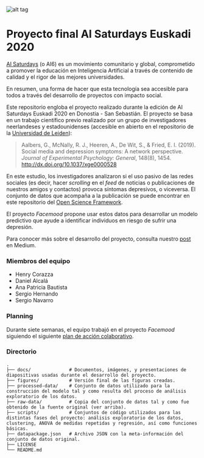 ![alt tag](https://github.com/serNAVARRO7/AISaturdays-depresion-rrss/blob/main/header.png)

# Proyecto final AI Saturdays Euskadi 2020

[AI Saturdays](https://www.saturdays.ai/) (o AI6) es un movimiento comunitario y global, comprometido a promover la educación en Inteligencia Artificial a través de contenido de calidad y el rigor de las mejores universidades.

En resumen, una forma de hacer que esta tecnología sea accesible para todos a través del desarrollo de proyectos con impacto social.

Este repositorio engloba el proyecto realizado durante la edición de AI Saturdays Euskadi 2020 en Donostia - San Sebastián. El proyecto se basa en un trabajo científico previo realizado por un grupo de investigadores neerlandeses y estadounidenses (accesible en abierto en el repositorio de la [Universidad de Leiden](https://openaccess.leidenuniv.nl/bitstream/handle/1887/73951/Aalbers_et_al_2018_T.pdf?sequence=1)): 

> Aalbers, G., McNally, R. J., Heeren, A., De Wit, S., & Fried, E. I. (2019). Social media and depression symptoms: A network perspective. *Journal of Experimental Psychology: General*, 148(8), 1454.
> http://dx.doi.org/10.1037/xge0000528
> 

En este estudio, los investigadores analizaron si el uso pasivo de las redes sociales (es decir, hacer *scrolling* en el *feed* de noticias o publicaciones de nuestros amigos y contactos) provoca síntomas depresivos, o viceversa. El conjunto de datos que acompaña a la publicación se puede encontrar en este repositorio del [Open Science Framework](https://osf.io/czs6y/).

El proyecto *Facemood* propone usar estos datos para desarrollar un modelo predictivo que ayude a identificar individuos en riesgo de sufrir una depresión.

Para conocer más sobre el desarrollo del proyecto, consulta nuestro [post](https://medium.com/saturdays-ai/an%C3%A1lisis-de-depresi%C3%B3n-en-redes-sociales-una-aplicaci%C3%B3n-en-bioestad%C3%ADstica-3d276738ad33) en Medium.

### Miembros del equipo

- Henry Corazza
- Daniel Alcalá
- Ana Patricia Bautista
- Sergio Hernando
- Sergio Navarro

### Planning

Durante siete semanas, el equipo trabajó en el proyecto *Facemood* siguiendo el siguiente [plan de acción colaborativo](https://docs.google.com/spreadsheets/d/18FCTqPB3jZHNGhPPGIMsuiDSaqBj1YsWza4AiPS8J2w/edit?usp=sharing).

### Directorio
>
    .
    ├── docs/              # Documentos, imágenes, y presentaciones de diapositivas usadas durante el desarrollo del proyecto.
    ├── figures/           # Versión final de las figuras creadas.
    ├── processed-data/    # Conjunto de datos utilizado para la construcción del modelo tal y como resulta del proceso de análisis exploratorio de los datos.
    ├── raw-data/          # Copia del conjunto de datos tal y como fue obtenido de la fuente original (ver arriba).
    ├── scripts/           # Conjuntos de código utilizados para las distintas fases del proyecto: análisis exploratorio de los datos, clustering, ANOVA de medidas repetidas y regresión, así como funciones básicas.
    ├── datapackage.json   # Archivo JSON con la meta-información del conjunto de datos original.
    ├── LICENSE
    └── README.md
